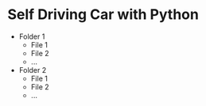 # Self Driving Car with Python

- Folder 1
    - File 1
    - File 2
    - ...
- Folder 2
    - File 1
    - File 2
    - ...
